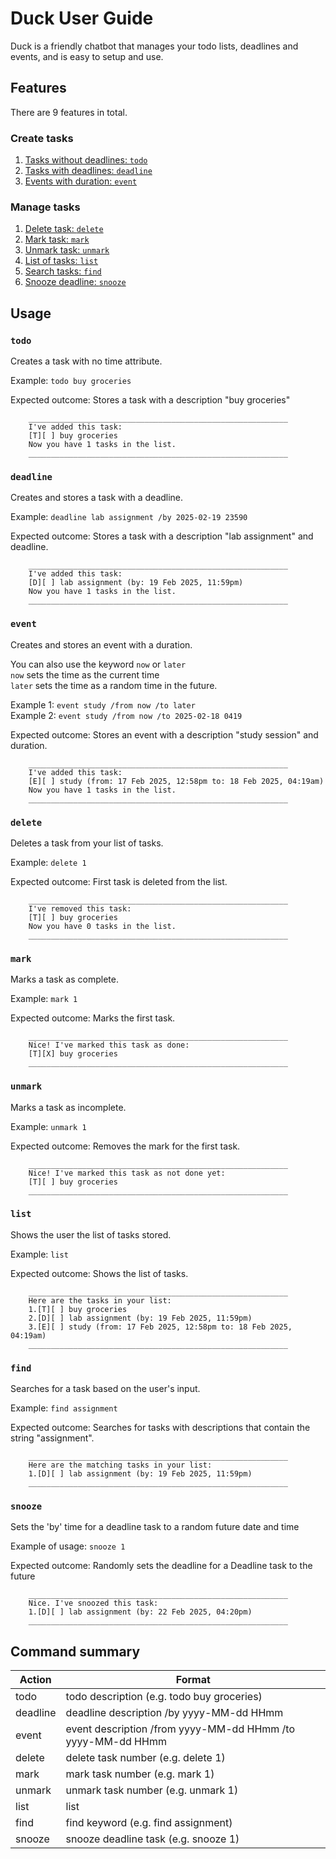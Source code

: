 # Duck User Guide

Duck is a friendly chatbot that manages your todo lists, deadlines and events,
and is easy to setup and use. 

## Features
There are 9 features in total.

### Create tasks
1. [Tasks without deadlines: `todo`](#todo)
2. [Tasks with deadlines: `deadline`](#deadline)
3. [Events with duration: `event`](#event)

### Manage tasks
1. [Delete task: `delete`](#delete)
2. [Mark task: `mark`](#mark)
3. [Unmark task: `unmark`](#unmark)
4. [List of tasks: `list`](#list)
5. [Search tasks: `find`](#find)
6. [Snooze deadline: `snooze`](#snooze)

## Usage
### `todo`

Creates a task with no time attribute.

Example: `todo buy groceries`

Expected outcome: Stores a task with a description "buy groceries"

```
    __________________________________________________________
    I've added this task:
    [T][ ] buy groceries
    Now you have 1 tasks in the list.
    __________________________________________________________
```

### `deadline`

Creates and stores a task with a deadline.

Example: `deadline lab assignment /by 2025-02-19 23590`

Expected outcome: Stores a task with a description "lab assignment" and deadline.

```
    __________________________________________________________
    I've added this task:
    [D][ ] lab assignment (by: 19 Feb 2025, 11:59pm)
    Now you have 1 tasks in the list.
    __________________________________________________________
```

### `event`

Creates and stores an event with a duration.

You can also use the keyword `now` or `later`  
`now` sets the time as the current time  
`later` sets the time as a random time in the future.

Example 1: `event study /from now /to later`  
Example 2: `event study /from now /to 2025-02-18 0419`

Expected outcome: Stores an event with a description "study session" and duration.

```
    __________________________________________________________
    I've added this task:
    [E][ ] study (from: 17 Feb 2025, 12:58pm to: 18 Feb 2025, 04:19am)
    Now you have 1 tasks in the list.
    __________________________________________________________
```

### `delete`

Deletes a task from your list of tasks.

Example: `delete 1`

Expected outcome: First task is deleted from the list.

```
    __________________________________________________________
    I've removed this task:
    [T][ ] buy groceries
    Now you have 0 tasks in the list.
    __________________________________________________________
```

### `mark`

Marks a task as complete.

Example: `mark 1`

Expected outcome: Marks the first task.

```
    __________________________________________________________
    Nice! I've marked this task as done:
    [T][X] buy groceries
    __________________________________________________________
```

### `unmark`

Marks a task as incomplete.

Example: `unmark 1`

Expected outcome: Removes the mark for the first task.

```
    __________________________________________________________
    Nice! I've marked this task as not done yet:
    [T][ ] buy groceries
    __________________________________________________________
```

### `list`
Shows the user the list of tasks stored.

Example: `list`

Expected outcome: Shows the list of tasks.

```
    __________________________________________________________
    Here are the tasks in your list:
    1.[T][ ] buy groceries
    2.[D][ ] lab assignment (by: 19 Feb 2025, 11:59pm)
    3.[E][ ] study (from: 17 Feb 2025, 12:58pm to: 18 Feb 2025, 04:19am)
    __________________________________________________________
```

### `find`

Searches for a task based on the user's input.

Example: `find assignment`

Expected outcome: Searches for tasks with descriptions that contain the string "assignment".

```
    __________________________________________________________
    Here are the matching tasks in your list:
    1.[D][ ] lab assignment (by: 19 Feb 2025, 11:59pm)
    __________________________________________________________
```

### `snooze`

Sets the 'by' time for a deadline task to a random future date and time

Example of usage: `snooze 1`

Expected outcome: Randomly sets the deadline for a Deadline task to the future

```
    __________________________________________________________
    Nice. I've snoozed this task:
    1.[D][ ] lab assignment (by: 22 Feb 2025, 04:20pm)
    __________________________________________________________
```

## Command summary

| Action   | Format                                                      |
|----------|-------------------------------------------------------------|
| todo     | todo description (e.g. todo buy groceries)                  |
| deadline | deadline description /by yyyy-MM-dd HHmm                    |
| event    | event description /from yyyy-MM-dd HHmm /to yyyy-MM-dd HHmm |
| delete   | delete task number (e.g. delete 1)                          |
| mark     | mark task number (e.g. mark 1)                              |
| unmark   | unmark task number (e.g. unmark 1)                          |
| list     | list                                                        |
| find     | find keyword (e.g. find assignment)                         |
| snooze   | snooze deadline task (e.g. snooze 1)                        |


